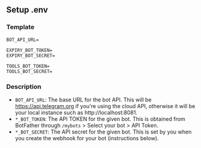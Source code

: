## Setup .env
### Template
```dotenv
BOT_API_URL=

EXPIRY_BOT_TOKEN=
EXPIRY_BOT_SECRET=

TOOLS_BOT_TOKEN=
TOOLS_BOT_SECRET=
```
### Description
- `BOT_API_URL`: The base URL for the bot API. This will be https://api.telegram.org if you're using the cloud API, otherwise it will be your local instance such as http://localhost:8081.
- `*_BOT_TOKEN`: The API TOKEN for the given bot. This is obtained from BotFather through `/mybots` > Select your bot > API Token.
- `*_BOT_SECRET`: The API secret for the given bot. This is set by you when you create the webhook for your bot (instructions below).
